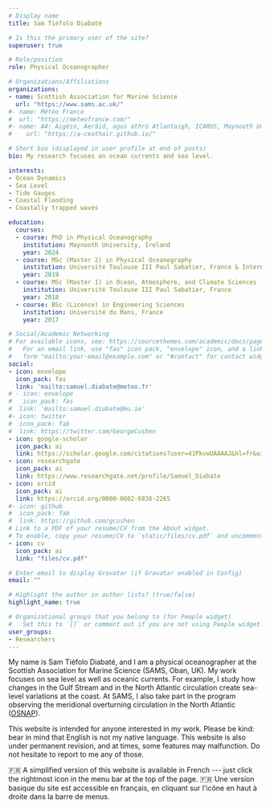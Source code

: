 ```yaml
---
# Display name
title: Sam Tiéfolo Diabaté

# Is this the primary user of the site?
superuser: true

# Role/position
role: Physical Oceanographer

# Organizations/Affiliations
organizations:
- name: Scottish Association for Marine Science
  url: "https://www.sams.ac.uk/"
#- name: Météo France
#  url: "https://meteofrance.com/"
#- name: A4: Aigéin, Aeráid, agus athrú Atlantaigh, ICARUS, Maynooth University
#    url: "https://a-ceathair.github.io/"

# Short bio (displayed in user profile at end of posts)
bio: My research focuses on ocean currents and sea level.

interests:
- Ocean Dynamics
- Sea Level
- Tide Gauges
- Coastal Flooding
- Coastally trapped waves

education:
  courses:
  - course: PhD in Physical Oceanography
    institution: Maynooth University, Ireland
    year: 2024
  - course: MSc (Master 2) in Physical Oceanography
    institution: Université Toulouse III Paul Sabatier, France & International Chair In Mathematical Physics and Applications, Benin
    year: 2019
  - course: MSc (Master 1) in Ocean, Atmosphere, and Climate Sciences
    institution: Université Toulouse III Paul Sabatier, France
    year: 2018
  - course: BSc (Licence) in Engineering Sciences
    institution: Université du Mans, France
    year: 2017

# Social/Academic Networking
# For available icons, see: https://sourcethemes.com/academic/docs/page-builder/#icons
#   For an email link, use "fas" icon pack, "envelope" icon, and a link in the
#   form "mailto:your-email@example.com" or "#contact" for contact widget.
social:
- icon: envelope
  icon_pack: fas
  link: 'mailto:samuel.diabate@meteo.fr'
# - icon: envelope
#   icon_pack: fas
#  link: 'mailto:samuel.diabate@mu.ie'  
#- icon: twitter
#  icon_pack: fab
#  link: https://twitter.com/GeorgeCushen
- icon: google-scholar
  icon_pack: ai
  link: https://scholar.google.com/citations?user=41PkvwUAAAAJ&hl=fr&oi=ao
- icon: researchgate
  icon_pack: ai
  link: https://www.researchgate.net/profile/Samuel_Diabate
- icon: orcid
  icon_pack: ai
  link: https://orcid.org/0000-0002-6836-2265
#- icon: github
#  icon_pack: fab
#  link: https://github.com/gcushen
# Link to a PDF of your resume/CV from the About widget.
# To enable, copy your resume/CV to `static/files/cv.pdf` and uncomment the lines below.
- icon: cv
  icon_pack: ai
  link: "files/cv.pdf"

# Enter email to display Gravatar (if Gravatar enabled in Config)
email: ""

# Highlight the author in author lists? (true/false)
highlight_name: true

# Organizational groups that you belong to (for People widget)
#   Set this to `[]` or comment out if you are not using People widget.
user_groups:
- Researchers
---
```


My name is Sam Tiéfolo Diabaté, and I am a physical oceanographer at the Scottish Association for Marine Science (SAMS, Oban, UK). My work focuses on sea level as well as oceanic currents. For example, I study how changes in the Gulf Stream and in the North Atlantic circulation create sea-level variations at the coast. At SAMS, I also take part in the program observing the meridional overturning circulation in the North Atlantic ([OSNAP](https://www.o-snap.org/)). 

This website is intended for anyone interested in my work. Please be kind: bear in mind that English is not my native language. This website is also under permanent revision, and at times, some features may malfunction. Do not hesitate to report to me any of those.

:fr: A simplified version of this website is available in French --- just click the rightmost icon in the menu bar at the top of the page. 
:fr: Une version basique du site est accessible en français, en cliquant sur l'icône en haut à droite dans la barre de menus. 
